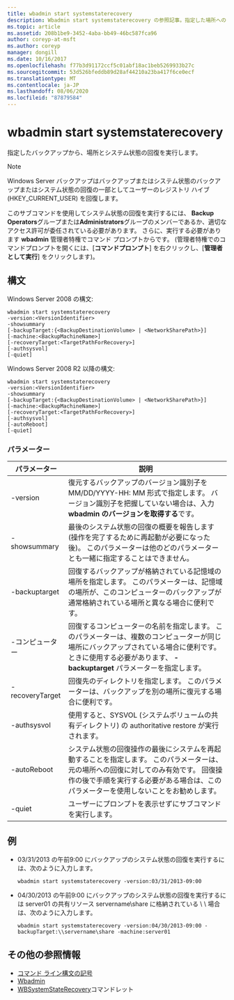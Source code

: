 ```yaml
---
title: wbadmin start systemstaterecovery
description: Wbadmin start systemstaterecovery の参照記事。指定した場所へのシステム状態の回復を実行します。
ms.topic: article
ms.assetid: 208b1be9-3452-4aba-bb49-46bc587fca96
author: coreyp-at-msft
ms.author: coreyp
manager: dongill
ms.date: 10/16/2017
ms.openlocfilehash: f77b3d91172ccf5c01abf18ac1beb5269933b27c
ms.sourcegitcommit: 53d526bfeddb89d28af44210a23ba417f6ce0ecf
ms.translationtype: MT
ms.contentlocale: ja-JP
ms.lasthandoff: 08/06/2020
ms.locfileid: "87879584"
---
```

# <a name="wbadmin-start-systemstaterecovery"></a>wbadmin start systemstaterecovery



指定したバックアップから、場所とシステム状態の回復を実行します。

> [!NOTE]
> Windows Server バックアップはバックアップまたはシステム状態のバックアップまたはシステム状態の回復の一部としてユーザーのレジストリ ハイブ (HKEY_CURRENT_USER) を回復します。

このサブコマンドを使用してシステム状態の回復を実行するには、 **Backup Operators**グループまたは**Administrators**グループのメンバーであるか、適切なアクセス許可が委任されている必要があります。 さらに、実行する必要があります **wbadmin** 管理者特権でコマンド プロンプトからです。 (管理者特権でのコマンドプロンプトを開くには、[**コマンドプロンプト**] を右クリックし、[**管理者として実行**] をクリックします)。



## <a name="syntax"></a>構文

Windows Server 2008 の構文:
```
wbadmin start systemstaterecovery
-version:<VersionIdentifier>
-showsummary
[-backupTarget:{<BackupDestinationVolume> | <NetworkSharePath>}]
[-machine:<BackupMachineName>]
[-recoveryTarget:<TargetPathForRecovery>]
[-authsysvol]
[-quiet]
```
Windows Server 2008 R2 以降の構文:
```
wbadmin start systemstaterecovery
-version:<VersionIdentifier>
-showsummary
[-backupTarget:{<BackupDestinationVolume> | <NetworkSharePath>}]
[-machine:<BackupMachineName>]
[-recoveryTarget:<TargetPathForRecovery>]
[-authsysvol]
[-autoReboot]
[-quiet]
```

### <a name="parameters"></a>パラメーター

|パラメーター|説明|
|---------|-----------|
|-version|復元するバックアップのバージョン識別子を MM/DD/YYYY-HH: MM 形式で指定します。 バージョン識別子を把握していない場合は、入力 **wbadmin のバージョンを取得する**です。|
|-showsummary|最後のシステム状態の回復の概要を報告します (操作を完了するために再起動が必要になった後)。 このパラメーターは他のどのパラメーターとも一緒に指定することはできません。|
|-backuptarget|回復するバックアップが格納されている記憶域の場所を指定します。 このパラメーターは、記憶域の場所が、このコンピューターのバックアップが通常格納されている場所と異なる場合に便利です。|
|-コンピューター|回復するコンピューターの名前を指定します。 このパラメーターは、複数のコンピューターが同じ場所にバックアップされている場合に便利です。 ときに使用する必要があります、 **-backuptarget** パラメーターを指定します。|
|-recoveryTarget|回復先のディレクトリを指定します。 このパラメーターは、バックアップを別の場所に復元する場合に便利です。|
|-authsysvol|使用すると、SYSVOL (システムボリュームの共有ディレクトリ) の authoritative restore が実行されます。|
|-autoReboot|システム状態の回復操作の最後にシステムを再起動することを指定します。 このパラメーターは、元の場所への回復に対してのみ有効です。 回復操作の後で手順を実行する必要がある場合は、このパラメーターを使用しないことをお勧めします。|
|-quiet|ユーザーにプロンプトを表示せずにサブコマンドを実行します。|

## <a name="examples"></a>例

- 03/31/2013 の午前9:00 にバックアップのシステム状態の回復を実行するには、次のように入力します。
  ```
  wbadmin start systemstaterecovery -version:03/31/2013-09:00
  ```
- 04/30/2013 の午前9:00 にバックアップのシステム状態の回復を実行するには server01 の共有リソース servername\share に格納されている \\ \\ 場合は、次のように入力します。
  ```
  wbadmin start systemstaterecovery -version:04/30/2013-09:00 -backupTarget:\\servername\share -machine:server01
  ```

## <a name="additional-references"></a>その他の参照情報

- [コマンド ライン構文の記号](command-line-syntax-key.md)
-   [Wbadmin](wbadmin.md)
-   [WBSystemStateRecovery](/previous-versions/windows/it-pro/windows-8.1-and-8/hh825173(v=win.10))コマンドレット
